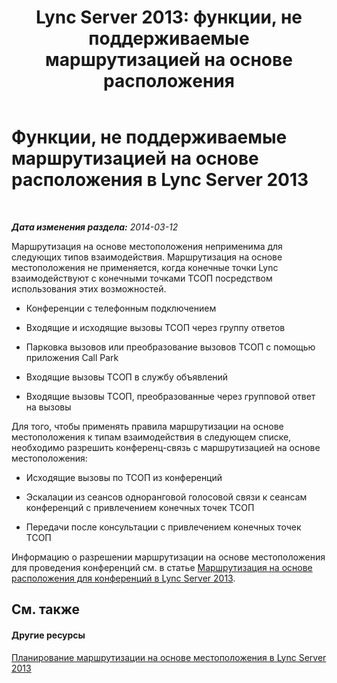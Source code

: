 ﻿---
title: 'Lync Server 2013: функции, не поддерживаемые маршрутизацией на основе расположения'
TOCTitle: Функции, не поддерживаемые маршрутизацией на основе расположения
ms:assetid: c3d54953-a7d6-4465-a6c3-ae411b2d8ea9
ms:mtpsurl: https://technet.microsoft.com/ru-ru/library/JJ994071(v=OCS.15)
ms:contentKeyID: 52058309
ms.date: 05/19/2016
mtps_version: v=OCS.15
ms.translationtype: HT
---

# Функции, не поддерживаемые маршрутизацией на основе расположения в Lync Server 2013

 

_**Дата изменения раздела:** 2014-03-12_

Маршрутизация на основе местоположения неприменима для следующих типов взаимодействия. Маршрутизация на основе местоположения не применяется, когда конечные точки Lync взаимодействуют с конечными точками ТСОП посредством использования этих возможностей.

  - Конференции с телефонным подключением

  - Входящие и исходящие вызовы ТСОП через группу ответов

  - Парковка вызовов или преобразование вызовов ТСОП с помощью приложения Call Park

  - Входящие вызовы ТСОП в службу объявлений

  - Входящие вызовы ТСОП, преобразованные через групповой ответ на вызовы

Для того, чтобы применять правила маршрутизации на основе местоположения к типам взаимодействия в следующем списке, необходимо разрешить конференц-связь с маршрутизацией на основе местоположения:

  - Исходящие вызовы по ТСОП из конференций

  - Эскалации из сеансов одноранговой голосовой связи к сеансам конференций с привлечением конечных точек ТСОП

  - Передачи после консультации с привлечением конечных точек ТСОП

Информацию о разрешении маршрутизации на основе местоположения для проведения конференций см. в статье [Маршрутизация на основе расположения для конференций в Lync Server 2013](lync-server-2013-location-based-routing-for-conferencing.md).

## См. также

#### Другие ресурсы

[Планирование маршрутизации на основе местоположения в Lync Server 2013](lync-server-2013-planning-for-location-based-routing.md)

